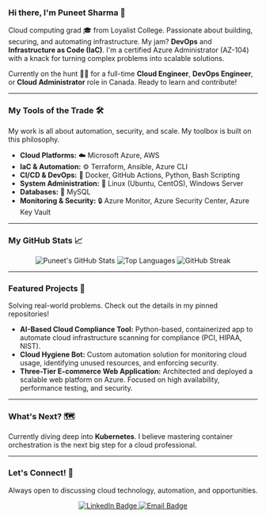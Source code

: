 ### Hi there, I'm Puneet Sharma 👋

Cloud computing grad 🎓 from Loyalist College. Passionate about building, securing, and automating infrastructure. My jam? **DevOps** and **Infrastructure as Code (IaC)**. I'm a certified Azure Administrator (AZ-104) with a knack for turning complex problems into scalable solutions.

Currently on the hunt 🕵️‍♂️ for a full-time **Cloud Engineer**, **DevOps Engineer**, or **Cloud Administrator** role in Canada. Ready to learn and contribute!

---

### My Tools of the Trade 🛠️

My work is all about automation, security, and scale. My toolbox is built on this philosophy.

* **Cloud Platforms:** ☁️ Microsoft Azure, AWS
* **IaC & Automation:** ⚙️ Terraform, Ansible, Azure CLI
* **CI/CD & DevOps:** 🚀 Docker, GitHub Actions, Python, Bash Scripting
* **System Administration:** 🐧 Linux (Ubuntu, CentOS), Windows Server
* **Databases:** 💾 MySQL
* **Monitoring & Security:** 🔒 Azure Monitor, Azure Security Center, Azure Key Vault

---

### My GitHub Stats 📈

<p align="center">
  <img src="https://github-readme-stats.vercel.app/api?username=Puneetsharmatech&show_icons=true&theme=dark" alt="Puneet's GitHub Stats" />
  <img src="https://github-readme-stats.vercel.app/api/top-langs/?username=Puneetsharmatech&layout=compact&theme=dark" alt="Top Languages" />
  <img src="https://streak-stats.demolab.com/?user=Puneetsharmatech&theme=dark&hide_border=true" alt="GitHub Streak" />
</p>

---

### Featured Projects 🚀

Solving real-world problems. Check out the details in my pinned repositories!

* **AI-Based Cloud Compliance Tool:** Python-based, containerized app to automate cloud infrastructure scanning for compliance (PCI, HIPAA, NIST).
* **Cloud Hygiene Bot:** Custom automation solution for monitoring cloud usage, identifying unused resources, and enforcing security.
* **Three-Tier E-commerce Web Application:** Architected and deployed a scalable web platform on Azure. Focused on high availability, performance testing, and security.

---

### What's Next? 🗺️

Currently diving deep into **Kubernetes**. I believe mastering container orchestration is the next big step for a cloud professional.

---

### Let's Connect! 💬

Always open to discussing cloud technology, automation, and opportunities.

<p align="center">
  <a href="https://www.linkedin.com/in/Puneetsharmatech" target="_blank">
    <img src="https://img.shields.io/badge/LinkedIn-Connect-0077B5?style=for-the-badge&logo=linkedin&logoColor=white" alt="LinkedIn Badge">
  </a>
  <a href="mailto:Puneetsharma201120@gmail.com" target="_blank">
    <img src="https://img.shields.io/badge/Email-Get%20in%20Touch-D14836?style=for-the-badge&logo=gmail&logoColor=white" alt="Email Badge">
  </a>
</p>





